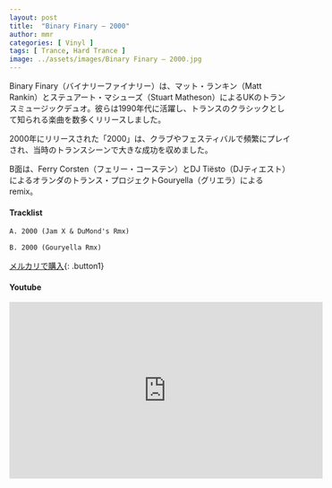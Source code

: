 ```yaml
---
layout: post
title:  "Binary Finary – 2000"
author: mmr
categories: [ Vinyl ]
tags: [ Trance, Hard Trance ]
image: ../assets/images/Binary Finary – 2000.jpg
---
```


Binary Finary（バイナリーファイナリー）は、マット・ランキン（Matt Rankin）とステュアート・マシューズ（Stuart Matheson）によるUKのトランスミュージックデュオ。彼らは1990年代に活躍し、トランスのクラシックとして知られる楽曲を数多くリリースしました。

2000年にリリースされた「2000」は、クラブやフェスティバルで頻繁にプレイされ、当時のトランスシーンで大きな成功を収めました。

B面は、Ferry Corsten（フェリー・コーステン）とDJ Tiësto（DJティエスト）によるオランダのトランス・プロジェクトGouryella（グリエラ）によるremix。

#### Tracklist
```md
A. 2000 (Jam X & DuMond's Rmx)

B. 2000 (Gouryella Rmx)
```

[メルカリで購入](https://jp.mercari.com/item/m82024222071?afid=6142608987){: .button1}

#### Youtube
<iframe width="560" height="315" src="https://www.youtube.com/embed/raOfvIzZviM?si=Sjl-riD1AQjwQBWb" title="YouTube video player" frameborder="0" allow="accelerometer; autoplay; clipboard-write; encrypted-media; gyroscope; picture-in-picture; web-share" referrerpolicy="strict-origin-when-cross-origin" allowfullscreen></iframe>
